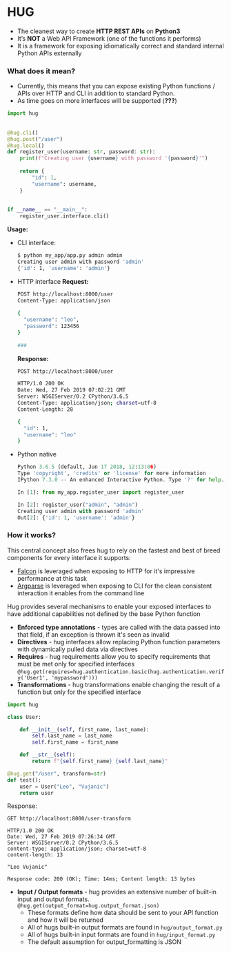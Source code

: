 # HUG

- The cleanest way to create **HTTP REST APIs** on **Python3**
- It’s **NOT** a Web API Framework (one of the functions it performs)
- It is a framework for exposing idiomatically correct and standard internal Python APIs externally

### What does it mean?
- Currently, this means that you can expose existing Python functions / APIs over HTTP and CLI in addition to standard Python.
- As time goes on more interfaces will be supported (**???**)



~~~python
import hug  
  
  
@hug.cli()  
@hug.post("/user")  
@hug.local()  
def register_user(username: str, password: str):  
    print(f"Creating user {username} with password '{password}'")  
  
    return {  
        "id": 1,  
        "username": username,  
    }  
  
  
if __name__ == "__main__":  
    register_user.interface.cli()
~~~

**Usage:**
* CLI interface:
	```bash
	$ python my_app/app.py admin admin
	Creating user admin with password 'admin'
	{'id': 1, 'username': 'admin'}
	```
*  HTTP interface
		**Request:**
	~~~bash
	POST http://localhost:8000/user  
	Content-Type: application/json  
	  
	{  
	  "username": "leo",  
	  "password": 123456  
	}  
	  
	###
	~~~
	**Response:**
	~~~bash
	POST http://localhost:8000/user

	HTTP/1.0 200 OK
	Date: Wed, 27 Feb 2019 07:02:21 GMT
	Server: WSGIServer/0.2 CPython/3.6.5
	Content-Type: application/json; charset=utf-8
	Content-Length: 28

	{
	  "id": 1,
	  "username": "leo"
	}
	~~~
* Python native
	~~~python
	Python 3.6.5 (default, Jun 17 2018, 12:13:06) 
	Type 'copyright', 'credits' or 'license' for more information
	IPython 7.3.0 -- An enhanced Interactive Python. Type '?' for help.

	In [1]: from my_app.register_user import register_user                                                                                                                                               

	In [2]: register_user("admin", "admin")                                                                                                                                                              
	Creating user admin with password 'admin'
	Out[2]: {'id': 1, 'username': 'admin'}
	~~~

### How it works?
This central concept also frees hug to rely on the fastest and best of breed components for every interface it supports:

-   [Falcon](https://github.com/falconry/falcon)  is leveraged when exposing to HTTP for it's impressive performance at this task
-   [Argparse](https://docs.python.org/3/library/argparse.html)  is leveraged when exposing to CLI for the clean consistent interaction it enables from the command line

Hug provides several mechanisms to enable your exposed interfaces to have additional capabilities not defined by the base Python function

- **Enforced type annotations** - types are called with the data passed into that field, if an exception is thrown it's seen as invalid
- **Directives** - hug interfaces allow replacing Python function parameters with dynamically pulled data via directives
- **Requires** - hug requirements allow you to specify requirements that must be met only for specified interfaces
		`@hug.get(requires=hug.authentication.basic(hug.authentication.verify('User1', 'mypassword')))`
- **Transformations** - hug transformations enable changing the result of a function but only for the specified interface	
~~~python
import hug  

class User:  

	def __init__(self, first_name, last_name):  
		self.last_name = last_name  
		self.first_name = first_name  

	def __str__(self):  
		return f"{self.first_name} {self.last_name}" 

@hug.get("/user", transform=str)  
def test():  
	user = User("Leo", "Vujanic")  
	return user
~~~~
Response:
~~~
GET http://localhost:8000/user-transform

HTTP/1.0 200 OK
Date: Wed, 27 Feb 2019 07:26:34 GMT
Server: WSGIServer/0.2 CPython/3.6.5
content-type: application/json; charset=utf-8
content-length: 13

"Leo Vujanic"

Response code: 200 (OK); Time: 14ms; Content length: 13 bytes
~~~

- **Input / Output formats** - hug provides an extensive number of built-in input and output formats. `@hug.get(output_format=hug.output_format.json)`
	-  These formats define how data should be sent to your API function and how it will be returned
    -   All of hugs built-in output formats are found in  `hug/output_format.py`
    -   All of hugs built-in input formats are found in  `hug/input_format.py`
    -   The default assumption for output_formatting is JSON
